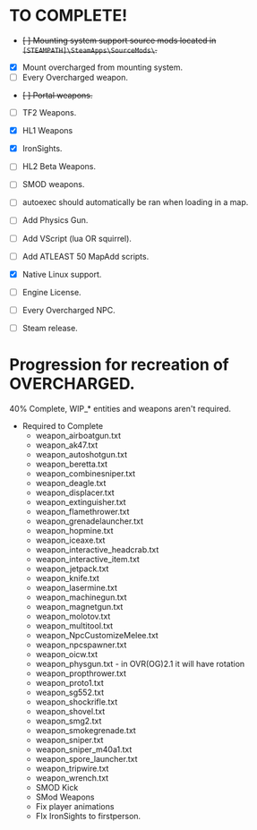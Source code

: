 # TO COMPLETE!
- ~~[ ] Mounting system support source mods located in `[STEAMPATH]\SteamApps\SourceMods\`.~~
- [X] Mount overcharged from mounting system.
- [ ] Every Overcharged weapon.
- ~~[ ] Portal weapons.~~
- [ ] TF2 Weapons.
- [X] HL1 Weapons
- [X] IronSights.
- [ ] HL2 Beta Weapons.
- [ ] SMOD weapons.
- [ ] autoexec should automatically be ran when loading in a map.
- [ ] Add Physics Gun.
- [ ] Add VScript (lua OR squirrel).
- [ ] Add ATLEAST 50 MapAdd scripts.
- [X] Native Linux support.
- [ ] Engine License.
- [ ] Every Overcharged NPC.
- [ ] Steam release.


# Progression for recreation of OVERCHARGED.
40% Complete, WIP_* entities and weapons aren't required.
* Required to Complete
    * weapon_airboatgun.txt
    * weapon_ak47.txt
    * weapon_autoshotgun.txt
    * weapon_beretta.txt
    * weapon_combinesniper.txt
    * weapon_deagle.txt
    * weapon_displacer.txt
    * weapon_extinguisher.txt
    * weapon_flamethrower.txt
    * weapon_grenadelauncher.txt
    * weapon_hopmine.txt
    * weapon_iceaxe.txt
    * weapon_interactive_headcrab.txt
    * weapon_interactive_item.txt
    * weapon_jetpack.txt
    * weapon_knife.txt
    * weapon_lasermine.txt
    * weapon_machinegun.txt
    * weapon_magnetgun.txt
    * weapon_molotov.txt
    * weapon_multitool.txt
    * weapon_NpcCustomizeMelee.txt
    * weapon_npcspawner.txt
    * weapon_oicw.txt
    * weapon_physgun.txt - in OVR(OG)2.1 it will have rotation
    * weapon_propthrower.txt
    * weapon_proto1.txt
    * weapon_sg552.txt
    * weapon_shockrifle.txt
    * weapon_shovel.txt
    * weapon_smg2.txt
    * weapon_smokegrenade.txt
    * weapon_sniper.txt
    * weapon_sniper_m40a1.txt
    * weapon_spore_launcher.txt
    * weapon_tripwire.txt
    * weapon_wrench.txt
    * SMOD Kick
    * SMod Weapons
    * Fix player animations
    * FIx IronSights to firstperson.